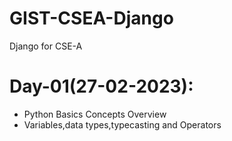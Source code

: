 # GIST-CSEA-Django
Django for CSE-A

# Day-01(27-02-2023):
  - Python Basics Concepts Overview
  - Variables,data types,typecasting and Operators

